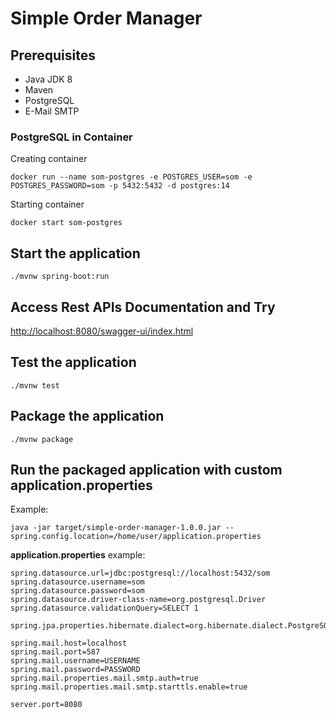 # Simple Order Manager

## Prerequisites
- Java JDK 8
- Maven
- PostgreSQL
- E-Mail SMTP

### PostgreSQL in Container

Creating container

```
docker run --name som-postgres -e POSTGRES_USER=som -e POSTGRES_PASSWORD=som -p 5432:5432 -d postgres:14
```

Starting container

```
docker start som-postgres
```

## Start the application

```
./mvnw spring-boot:run
```

## Access Rest APIs Documentation and Try

[http://localhost:8080/swagger-ui/index.html](http://localhost:8080/swagger-ui/index.html)


## Test the application

```
./mvnw test
```

## Package the application

```
./mvnw package
```

## Run the packaged application with custom application.properties

Example:

```
java -jar target/simple-order-manager-1.0.0.jar --spring.config.location=/home/user/application.properties
```

**application.properties** example:

```
spring.datasource.url=jdbc:postgresql://localhost:5432/som
spring.datasource.username=som
spring.datasource.password=som
spring.datasource.driver-class-name=org.postgresql.Driver
spring.datasource.validationQuery=SELECT 1

spring.jpa.properties.hibernate.dialect=org.hibernate.dialect.PostgreSQLDialect

spring.mail.host=localhost
spring.mail.port=587
spring.mail.username=USERNAME
spring.mail.password=PASSWORD
spring.mail.properties.mail.smtp.auth=true
spring.mail.properties.mail.smtp.starttls.enable=true

server.port=8080


```
